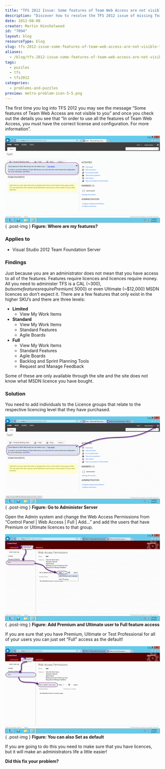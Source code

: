 ```yaml
---
title: "TFS 2012 Issue: Some features of Team Web Access are not visible to you"
description: "Discover how to resolve the TFS 2012 issue of missing Team Web Access features. Learn about licensing requirements and enhance your admin experience!"
date: 2012-08-08
creator: Martin Hinshelwood
id: "7094"
layout: blog
resourceType: blog
slug: tfs-2012-issue-some-features-of-team-web-access-are-not-visible-to-you
aliases:
  - /blog/tfs-2012-issue-some-features-of-team-web-access-are-not-visible-to-you
tags:
  - puzzles
  - tfs
  - tfs2012
categories:
  - problems-and-puzzles
preview: metro-problem-icon-5-5.png
---
```


The first time you log into TFS 2012 you may see the message “Some features of Team Web Access are not visible to you” and once you check out the details you see that “In order to use all the features of Team Web Access, you must have the correct license and configuration. For more information”.

[![image](images/image_thumb42-1-1.png "image")](http://blog.hinshelwood.com/files/2012/08/image42.png)  
{ .post-img }
**Figure: Where are my features?**

### Applies to

- Visual Studio 2012 Team Foundation Server

### Findings

Just because you are an administrator does not mean that you have access to all of the features. Features require licences and licences require money. All you need to administer TFS is a CAL (~$300), but some features require Premium (~$5000) or even Ultimate (~$12,000) MSDN licences so don’t expect it. There are a few features that only exist in the higher SKU’s and there are three levels:

- **Limited**
  - View My Work Items
- **Standard**
  - View My Work Items
  - Standard Features
  - Agile Boards
- **Full**
  - View My Work Items
  - Standard Features
  - Agile Boards
  - Backlog and Sprint Planning Tools
  - Request and Manage Feedback

Some of these are only available through the site and the site does not know what MSDN licence you have bought.

### Solution

You need to add individuals to the Licence groups that relate to the respective licencing level that they have purchased.

[![image](images/image_thumb43-2-2.png "image")](http://blog.hinshelwood.com/files/2012/08/image43.png)  
{ .post-img }
**Figure: Go to Administer Server**

Open the Admin system and change the Web Access Permissions from “Control Panel | Web Access | Full | Add…” and add the users that have Premium or Ultimate licences to that group.

[![image](images/image_thumb44-3-3.png "image")](http://blog.hinshelwood.com/files/2012/08/image44.png)  
{ .post-img }
**Figure: Add Premium and Ultimate user to Full feature access**

If you are sure that you have Premium, Ultimate or Test Professional for all of your users you can just set “Full” access as the default!

[![image](images/image_thumb45-4-4.png "image")](http://blog.hinshelwood.com/files/2012/08/image45.png)  
{ .post-img }
**Figure: You can also Set as default**

If you are going to do this you need to make sure that you have licences, but it will make an administrators life a little easier!

**Did this fix your problem?**

